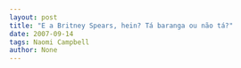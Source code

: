 ```yaml
---
layout: post
title: "E a Britney Spears, hein? Tá baranga ou não tá?"
date: 2007-09-14
tags: Naomi Campbell
author: None
---
```

 